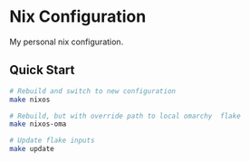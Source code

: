 # Nix Configuration

My personal nix configuration. 

## Quick Start

```bash
# Rebuild and switch to new configuration
make nixos

# Rebuild, but with override path to local omarchy  flake
make nixos-oma

# Update flake inputs
make update
```
